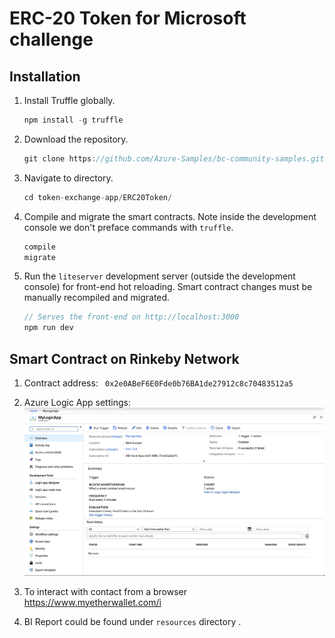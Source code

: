 # ERC-20 Token for Microsoft challenge

## Installation

1. Install Truffle globally.
    ```javascript
    npm install -g truffle
    ```

2. Download the repository.
    ```javascript
    git clone https://github.com/Azure-Samples/bc-community-samples.git
    ```

3. Navigate to directory.
    ```javascript
    cd token-exchange-app/ERC20Token/
    ```

4. Compile and migrate the smart contracts. Note inside the development console we don't preface commands with `truffle`.
    ```javascript
    compile
    migrate
    ```

5. Run the `liteserver` development server (outside the development console) for front-end hot reloading. Smart contract changes must be manually recompiled and migrated.
    ```javascript
    // Serves the front-end on http://localhost:3000
    npm run dev
    ```

## Smart Contract on Rinkeby Network

1. Contract address:  ```  0x2e0ABeF6E0Fde0b76BA1de27912c8c70483512a5 ```

2. Azure Logic App settings:
![Img](/token-exchange-app/ERC20Token/images/logicapp.png)

3. To interact with contact from a browser 
 https://www.myetherwallet.com/i

 4. BI Report could be found under ``` resources ``` directory .
